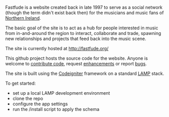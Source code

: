 Fastfude is a website created back in late 1997 to serve as a social network (though the term didn't exist back then) for the musicians and music fans of [Northern Ireland](http://en.wikipedia.org/wiki/Northern_ireland). 

The basic goal of the site is to act as a hub for people interested in music from in-and-around the region to interact, collaborate and trade, spawning new relationships and projects that feed back into the music scene.

The site is currently hosted at http://fastfude.org/

This github project hosts the source code for the website. Anyone is welcome to [contribute code](https://help.github.com/articles/fork-a-repo), request [enhancements](https://github.com/junap/Fastfude/issues?labels=enhancement&page=1&state=open) or report [bugs](https://github.com/junap/Fastfude/issues?labels=bug&page=1&state=open).

The site is built using the [Codeigniter](http://ellislab.com/codeigniter) framework on a standard [LAMP](http://en.wikipedia.org/wiki/LAMP_%28software_bundle%29) stack.

To get started:

- set up a local LAMP development environment
- clone the repo 
- configure the app settings
- run the /install script to apply the schema
